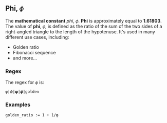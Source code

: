 ## Phi, `𝜙`

The **mathematical constant** _phi_, `𝜙`. **Phi** is approximately equal to **1.61803**. The value of **phi**, `𝜙`, is defined as the ratio of the sum of the two sides of a right-angled triangle to the length of the hypotenuse. It's used in many different use cases, including:

-   Golden ratio
-   Fibonacci sequence
-   and more...

### Regex

The regex for `𝜙` is:

```regex
φ|𝜙|𝛗|𝝓|golden
```

### Examples

```leaf
golden_ratio := 1 + 1/φ
```
